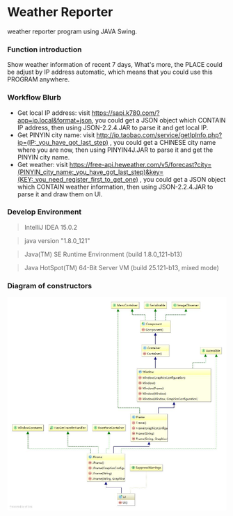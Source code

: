 # Weather Reporter
weather reporter program using JAVA Swing.

### Function introduction
Show weather information of recent 7 days, What's more, the PLACE could be adjust by IP address automatic, which means that you could use this PROGRAM anywhere.

### Workflow Blurb
 - Get local IP address: visit https://sapi.k780.com/?app=ip.local&format=json, you could get a JSON object which CONTAIN IP address, then using JSON-2.2.4.JAR to parse it and get local IP.
 - Get PINYIN city name: visit http://ip.taobao.com/service/getIpInfo.php?ip=(IP:_you_have_got_last_step) , you could get a CHINESE city name where you are now, then using PINYIN4J.JAR to parse it and get the PINYIN city name.
 - Get weather: visit https://free-api.heweather.com/v5/forecast?city=(PINYIN_city_name:_you_have_got_last_step)&key=(KEY:_you_need_register_first_to_get_one) , you could get a JSON object which CONTAIN weather information,  then using JSON-2.2.4.JAR to parse it and draw them on UI.
 
### Develop Environment
> IntelliJ IDEA 15.0.2

> java version "1.8.0_121"

> Java(TM) SE Runtime Environment (build 1.8.0_121-b13)

> Java HotSpot(TM) 64-Bit Server VM (build 25.121-b13, mixed mode)

### Diagram of constructors

![Diagram of constructors](https://raw.githubusercontent.com/lifankohome/weather/master/diagram.jpg)